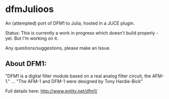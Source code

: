 # dfmJulioos

An (attempted) port of DFM1 to Julia, hosted in a JUCE plugin.

Status: This is currently a work in progress which doesn't 
build properly - yet.  But I'm working on it. 

Any questions/suggestions, please make an Issue.


## About DFM1:

"DFM1 is a digital filter module based on a real analog filter circuit, the AFM-1."
...
"The AFM-1 and DFM-1 were designed by Tony Hardie-Bick"

Full details here:  http://www.entity.net/dfm1/



